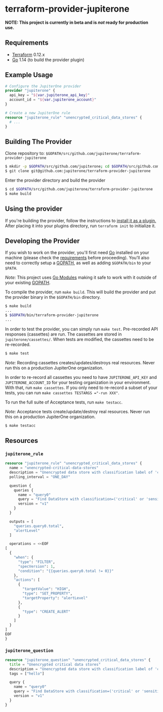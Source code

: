 # terraform-provider-jupiterone

**NOTE: This project is currently in beta and is _not_ ready for production use.**

Requirements
------------

-	[Terraform](https://www.terraform.io/downloads.html) 0.12.x
-	[Go](https://golang.org/doc/install) 1.14 (to build the provider plugin)

## Example Usage

```terraform
# Configure the JupiterOne provider
provider "jupiterone" {
  api_key = "${var.jupiterone_api_key}"
  account_id = "${var.jupiterone_account}"
}

# Create a new JupiterOne rule
resource "jupiterone_rule" "unencrypted_critical_data_stores" {
  # ...
}
```

Building The Provider
---------------------

Clone repository to: `$GOPATH/src/github.com/jupiterone/terraform-provider-jupiterone`

```sh
$ mkdir -p $GOPATH/src/github.com/jupiterone; cd $GOPATH/src/github.com/jupiterone
$ git clone git@github.com:jupiterone/terraform-provider-jupiterone
```

Enter the provider directory and build the provider

```sh
$ cd $GOPATH/src/github.com/jupiterone/terraform-provider-jupiterone
$ make build
```

Using the provider
----------------------
If you're building the provider, follow the instructions to [install it as a plugin.](https://www.terraform.io/docs/plugins/basics.html#installing-a-plugin) After placing it into your plugins directory,  run `terraform init` to initialize it.

Developing the Provider
---------------------

If you wish to work on the provider, you'll first need [Go](http://www.golang.org) installed on your machine (please check the [requirements](https://github.com/jupiterone/terraform-provider-jupiterone#requirements) before proceeding). You'll also need to correctly setup a [GOPATH](http://golang.org/doc/code.html#GOPATH), as well as adding `$GOPATH/bin` to your `$PATH`.

*Note:* This project uses [Go Modules](https://blog.golang.org/using-go-modules) making it safe to work with it outside of your existing [GOPATH](http://golang.org/doc/code.html#GOPATH).

To compile the provider, run `make build`. This will build the provider and put the provider binary in the `$GOPATH/bin` directory.

```sh
$ make build
...
$ $GOPATH/bin/terraform-provider-jupiterone
...
```

In order to test the provider, you can simply run `make test`. Pre-recorded API responses
(cassettes) are run. The cassettes are stored in `jupiterone/cassettes/`.
When tests are modified, the cassettes need to be re-recorded.

```sh
$ make test
```

*Note:* Recording cassettes creates/updates/destroys real resources. Never run this on
a production JupiterOne organization.

In order to re-record all cassettes you need to have `JUPITERONE_API_KEY` and `JUPITERONE_ACCOUNT_ID`
for your testing organization in your environment. With that, run `make cassettes`.
If you only need to re-record a subset of your tests, you can run `make cassettes TESTARGS ="-run XXX"`.

To run the full suite of Acceptance tests, run `make testacc`.

*Note:* Acceptance tests create/update/destroy real resources. Never run this on
a production JupiterOne organization.

```sh
$ make testacc
```

## Resources

### `jupiterone_rule`

```terraform
resource "jupiterone_rule" "unencrypted_critical_data_stores" {
  name = "unencrypted-critical-data-stores"
  description = "Unencrypted data store with classification label of 'critical' or 'sensitive' or 'confidential' or 'restricted'"
  polling_interval = "ONE_DAY"

  question {
    queries {
      name = "query0"
      query = "Find DataStore with classification=('critical' or 'sensitive' or 'confidential' or 'restricted') and encrypted!=true"
      version = "v1"
    }
  }

  outputs = [
    "queries.query0.total",
    "alertLevel"
  ]

  operations = <<EOF
[
  {
    "when": {
      "type": "FILTER",
      "specVersion": 1,
      "condition": "{{queries.query0.total != 0}}"
    },
    "actions": [
      {
        "targetValue": "HIGH",
        "type": "SET_PROPERTY",
        "targetProperty": "alertLevel"
      },
      {
        "type": "CREATE_ALERT"
      }
    ]
  }
]
EOF
}
```

### `jupiterone_question`

```terraform
resource "jupiterone_question" "unencrypted_critical_data_stores" {
  title = "Unencrypted critical data stores"
  description = "Unencrypted data store with classification label of 'critical' or 'sensitive' or 'confidential' or 'restricted'"
  tags = ["hello"]

  query {
    name = "query0"
    query = "Find DataStore with classification=('critical' or 'sensitive' or 'confidential' or 'restricted') and encrypted!=true"
    version = "v1"
  }
}
```
